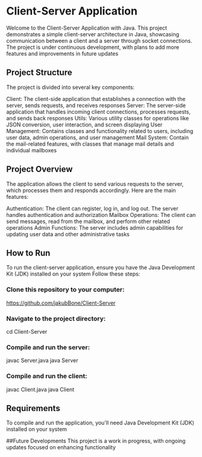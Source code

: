 # Client-Server Application 

Welcome to the Client-Server Application with Java. This project demonstrates a simple client-server architecture in Java, 
showcasing communication between a client and a server through socket connections. The project is under continuous development, 
with plans to add more features and improvements in future updates


## Project Structure
The project is divided into several key components:

Client: The client-side application that establishes a connection with the server, sends requests, and receives responses
Server: The server-side application that handles incoming client connections, processes requests, and sends back responses
Utils: Various utility classes for operations like JSON conversion, user interaction, and screen displaying
User Management: Contains classes and functionality related to users, including user data, admin operations, and user management
Mail System: Contain the mail-related features, with classes that manage mail details and individual mailboxes

## Project Overview
The application allows the client to send various requests to the server, which processes them and responds accordingly. Here are the main features:

Authentication: The client can register, log in, and log out. The server handles authentication and authorization
Mailbox Operations: The client can send messages, read from the mailbox, and perform other related operations
Admin Functions: The server includes admin capabilities for updating user data and other administrative tasks

## How to Run

To run the client-server application, ensure you have the Java Development Kit (JDK) installed on your system 
Follow these steps:

### Clone this repository to your computer:
<https://github.com/jakubBone/Client-Server>

### Navigate to the project directory:
cd Client-Server

### Compile and run the server:
javac Server.java
java Server

### Compile and run the client:
javac Client.java
java Client

## Requirements
To compile and run the application, you'll need Java Development Kit (JDK) installed on your system

##Future Developments
This project is a work in progress, with ongoing updates focused on enhancing functionality

